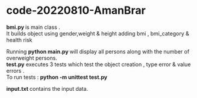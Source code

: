 # code-20220810-AmanBrar

<b>bmi.py </b> is main class .<br>
It builds object using gender,weight & height adding bmi , bmi_category & health risk

Running <b>python main.py </b> will display all persons along with the number of overweight persons.
<br><b>test.py</b> executes 3 tests which test the object creation , type error & value errors .
<br>To run tests : <b> python -m unittest test.py </b>

<b> input.txt </b> contains the input data.
